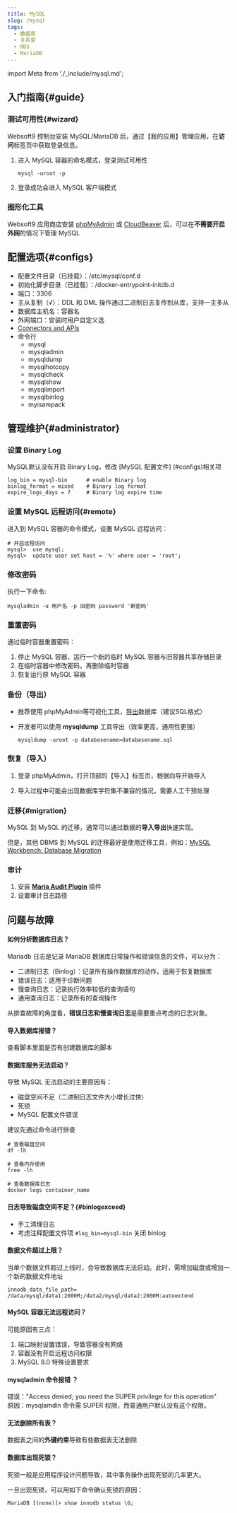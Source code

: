 ```yaml
---
title: MySQL
slug: /mysql
tags:
  - 数据库
  - 关系型
  - RDS
  - MariaDB
---
```


import Meta from './_include/mysql.md';

<Meta name="meta" />

## 入门指南{#guide}

### 测试可用性{#wizard}

Websoft9 控制台安装 MySQL/MariaDB 后，通过【我的应用】管理应用，在**访问**标签页中获取登录信息。  

1. 进入 MySQL 容器的命名模式，登录测试可用性
   ```
   mysql -uroot -p
   ```
2. 登录成功会进入 MySQL 客户端模式

### 图形化工具

Websoft9 应用商店安装 [phpMyAdmin](./phpmyadmin) 或 [CloudBeaver](./cloudbeaver#mysql) 后，可以在**不需要开启外网**的情况下管理 MySQL


## 配置选项{#configs}

- 配置文件目录（已挂载）：/etc/mysql/conf.d
- 初始化脚步目录（已挂载）：/docker-entrypoint-initdb.d
- 端口：3306
- 主从复制（√）：DDL 和 DML 操作通过二进制日志复传到从库，支持一主多从
- 数据库主机名：容器名
- 外网端口：安装时用户自定义选
- [Connectors and APIs](https://dev.mysql.com/doc/index-connectors.html)
- 命令行
  * mysql
  * mysqladmin
  * mysqldump 
  * mysqlhotcopy
  * mysqlcheck
  * mysqlshow
  * mysqlimport
  * mysqlbinlog
  * myisampack

## 管理维护{#administrator}

### 设置 Binary Log

MySQL默认没有开启 Binary Log，修改 [MySQL 配置文件] (#configs)相关项

```
log_bin = mysql-bin      # enable Binary log
binlog_format = mixed    # Binary log format
expire_logs_days = 7     # Binary log expire time
```

### 设置 MySQL 远程访问{#remote}

进入到 MySQL 容器的命令模式，设置 MySQL 远程访问：

```
# 开启远程访问
mysql>  use mysql;
mysql>  update user set host = '%' where user = 'root';
```

### 修改密码

执行一下命令:
```
mysqladmin -u 用户名 -p 旧密码 password '新密码' 
```

### 重置密码

通过临时容器重置密码：

1. 停止 MySQL 容器，运行一个新的临时 MySQL 容器与旧容器共享存储目录
2. 在临时容器中修改密码，再删除临时容器
3. 恢复运行原 MySQL 容器


### 备份（导出）

- 推荐使用 phpMyAdmin等可视化工具，[导出](./phpmyadmin#exportimport)数据库（建议SQL格式）

- 开发者可以使用 **mysqldump** 工具导出（效率更高，通用性更强）
   ```
   mysqldump -uroot -p databasename>databasename.sql
   ```

### 恢复（导入）

1. 登录 phpMyAdmin，打开顶部的【导入】标签页，根据向导开始导入

2. 导入过程中可能会出现数据库字符集不兼容的情况，需要人工干预处理


### 迁移{#migration}

MySQL 到 MySQL 的迁移，通常可以通过数据的**导入导出**快速实现。    

但是，其他 DBMS 到 MySQL 的迁移最好是使用迁移工具，例如：[MySQL Workbench: Database Migration](https://www.mysql.com/products/workbench/migrate/)


### 审计

1. 安装 **[Maria Audit Plugin](https://mariadb.com/kb/en/mariadb-audit-plugin/)** 插件
2. 设置审计日志路径


## 问题与故障

#### 如何分析数据库日志？

Mariadb 日志是记录 MariaDB 数据库日常操作和错误信息的文件，可以分为：

* 二进制日志（Binlog）：记录所有操作数据库的动作，适用于恢复数据库
* 错误日志：适用于诊断问题
* 慢查询日志：记录执行效率较低的查询语句
* 通用查询日志：记录所有的查询操作

从排查故障的角度看，**错误日志和慢查询日志**是需要重点考虑的日志对象。

#### 导入数据库报错？

查看脚本里面是否有创建数据库的脚本

#### 数据库服务无法启动？

导致 MySQL 无法启动的主要原因有：

* 磁盘空间不足（二进制日志文件大小增长过快）
* 死锁
* MySQL 配置文件错误

建议先通过命令进行排查  

```shell
# 查看磁盘空间
df -lh

# 查看内存使用
free -lh

# 查看数据库日志
docker logs container_name
```

#### 日志导致磁盘空间不足？{#binlogexceed}

- 手工清理日志
- 考虑注释配置文件项 `#log_bin=mysql-bin` 关闭 binlog

#### 数据文件超过上限？

当单个数据文件超过上线时，会导致数据库无法启动。此时，需增加磁盘或增加一个新的数据文件地址
```
innodb_data_file_path= /data/mysql/data1:2000M;/data2/mysql/data2:2000M:autoextend
```

#### MySQL 容器无法远程访问？

可能原因有三点：

1. 端口映射设置错误，导致容器没有网络
2. 容器没有开启远程访问权限
3. MySQL 8.0 特殊设置要求

#### mysqladmin 命令报错 ？

错误："Access denied; you need the SUPER privilege for this operation"  
原因：mysqlamdin 命令需 SUPER 权限，而普通用户默认没有这个权限。    

#### 无法删除所有表？

数据表之间的**外键约束**导致有些数据表无法删除

#### 数据库出现死锁？

死锁一般是应用程序设计问题导致，其中事务操作出现死锁的几率更大。  

一旦出现死锁，可以用如下命令确认死锁的原因：

```
MariaDB [(none)]> show innodb status \G;
```